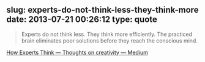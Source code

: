 slug: experts-do-not-think-less-they-think-more
date: 2013-07-21 00:26:12
type: quote
---

> Experts do not think less. They think more efficiently. The practiced brain eliminates poor solutions before they reach the conscious mind.

[How Experts Think — Thoughts on creativity — Medium](https://medium.com/thoughts-on-creativity/91b443104b92)
